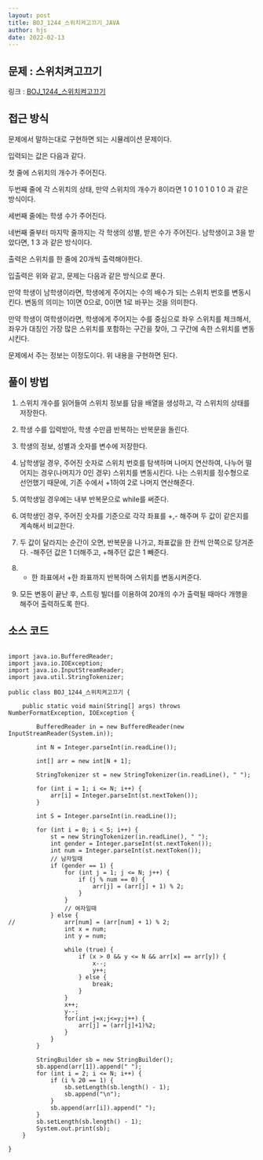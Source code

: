 ```yaml
---
layout: post
title: BOJ_1244_스위치켜고끄기_JAVA
author: hjs
date: 2022-02-13
---
```


## 문제 : 스위치켜고끄기

링크 : [BOJ_1244_스위치켜고끄기](https://www.acmicpc.net/problem/1244)


## 접근 방식

문제에서 말하는대로 구현하면 되는 시뮬레이션 문제이다.

입력되는 값은 다음과 같다.

첫 줄에 스위치의 개수가 주어진다.

두번째 줄에 각 스위치의 상태, 만약 스위치의 개수가 8이라면 1 0 1 0 1 0 1 0 과 같은 방식이다.

세번째 줄에는 학생 수가 주어진다.

네번째 줄부터 마지막 줄까지는 각 학생의 성별, 받은 수가 주어진다. 남학생이고 3을 받았다면, 1 3 과 같은 방식이다.

출력은 스위치를 한 줄에 20개씩 출력해야한다.

입출력은 위와 같고, 문제는 다음과 같은 방식으로 푼다.

만약 학생이 남학생이라면, 학생에게 주어지는 수의 배수가 되는 스위치 번호를 변동시킨다. 변동의 의미는 1이면 0으로, 0이면 1로 바꾸는 것을 의미한다.

만약 학생이 여학생이라면, 학생에게 주어지는 수를 중심으로 좌우 스위치를 체크해서, 좌우가 대칭인 가장 많은 스위치를 포함하는 구간을 찾아, 그 구간에 속한 스위치를 변동시킨다.

문제에서 주는 정보는 이정도이다. 위 내용을 구현하면 된다.


## 풀이 방법

1. 스위치 개수를 읽어들여 스위치 정보를 담을 배열을 생성하고, 각 스위치의 상태를 저장한다.

2. 학생 수를 입력받아, 학생 수만큼 반복하는 반복문을 돌린다.

3. 학생의 정보, 성별과 숫자를 변수에 저장한다.

4. 남학생일 경우, 주어진 숫자로 스위치 번호를 탐색하며 나머지 연산하여, 나누어 떨어지는 경우(나머지가 0인 경우) 스위치를 변동시킨다. 나는 스위치를 정수형으로 선언했기 때문에, 기존 수에서 +1하여 2로 나머지 연산해준다.

5. 여학생일 경우에는 내부 반복문으로 while를 써준다.

6. 여학생인 경우, 주어진 숫자를 기준으로 각각 좌표를 +,- 해주며 두 값이 같은지를 계속해서 비교한다.

7. 두 값이 달라지는 순간이 오면, 반복문을 나가고, 좌표값을 한 칸씩 안쪽으로 당겨준다. -해주던 값은 1 더해주고, +해주던 값은 1 빼준다.

8. - 한 좌표에서 +한 좌표까지 반복하며 스위치를 변동시켜준다.

9. 모든 변동이 끝난 후, 스트링 빌더를 이용하여 20개의 수가 출력될 때마다 개행을 해주어 출력하도록 한다.

## 소스 코드

~~~

import java.io.BufferedReader;
import java.io.IOException;
import java.io.InputStreamReader;
import java.util.StringTokenizer;

public class BOJ_1244_스위치켜고끄기 {

	public static void main(String[] args) throws NumberFormatException, IOException {

		BufferedReader in = new BufferedReader(new InputStreamReader(System.in));

		int N = Integer.parseInt(in.readLine());

		int[] arr = new int[N + 1];

		StringTokenizer st = new StringTokenizer(in.readLine(), " ");

		for (int i = 1; i <= N; i++) {
			arr[i] = Integer.parseInt(st.nextToken());
		}

		int S = Integer.parseInt(in.readLine());

		for (int i = 0; i < S; i++) {
			st = new StringTokenizer(in.readLine(), " ");
			int gender = Integer.parseInt(st.nextToken());
			int num = Integer.parseInt(st.nextToken());
			// 남자일때
			if (gender == 1) {
				for (int j = 1; j <= N; j++) {
					if (j % num == 0) {
						arr[j] = (arr[j] + 1) % 2;
					}
				}
				// 여자일때
			} else {
//				arr[num] = (arr[num] + 1) % 2;
				int x = num;
				int y = num;

				while (true) {
					if (x > 0 && y <= N && arr[x] == arr[y]) {
						x--;
						y++;
					} else {
						break;
					}
				}
				x++;
				y--;
				for(int j=x;j<=y;j++) {
					arr[j] = (arr[j]+1)%2;
				}
			}
		}

		StringBuilder sb = new StringBuilder();
		sb.append(arr[1]).append(" ");
		for (int i = 2; i <= N; i++) {
			if (i % 20 == 1) {
				sb.setLength(sb.length() - 1);
				sb.append("\n");
			}
			sb.append(arr[i]).append(" ");
		}
		sb.setLength(sb.length() - 1);
		System.out.print(sb);
	}

}

~~~
